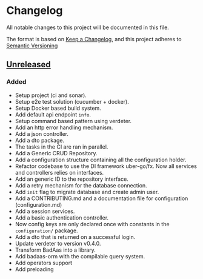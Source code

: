 # Changelog

All notable changes to this project will be documented in this file.

The format is based on [Keep a Changelog](https://keepachangelog.com/en/1.0.0/),
and this project adheres to [Semantic Versioning](https://semver.org/spec/v2.0.0.html)

## [Unreleased]

### Added

- Setup project (ci and sonar).
- Setup e2e test solution (cucumber + docker).
- Setup Docker based build system.
- Add default api endpoint `info`.
- Setup command based pattern using verdeter.
- Add an http error handling mechanism.
- Add a json controller.
- Add a dto package.
- The tasks in the CI are ran in parallel.
- Add a Generic CRUD Repository.
- Add a configuration structure containing all the configuration holder.
- Refactor codebase to use the DI framework uber-go/fx. Now all services and controllers relies on interfaces.
- Add an generic ID to the repository interface.
- Add a retry mechanism for the database connection.
- Add `init` flag to migrate database and create admin user.
- Add a CONTRIBUTING.md and a documentation file for configuration (configuration.md)
- Add a session services.
- Add a basic authentication controller.
- Now config keys are only declared once with constants in the `configuration/` package.
- Add a dto that is returned on a successful login.
- Update verdeter to version v0.4.0.
- Transform BadAas into a library.
- Add badaas-orm with the compilable query system.
- Add operators support
- Add preloading

[unreleased]: https://github.com/ditrit/badaas/blob/main/changelog.md#unreleased
